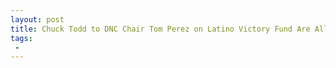 ```yaml
---
layout: post
title: Chuck Todd to DNC Chair Tom Perez on Latino Victory Fund Are All Pickup Truck Drivers Racist
tags:
 -
---
```


